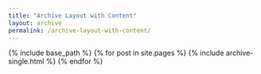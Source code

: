 ```yaml
---
title: "Archive Layout with Content"
layout: archive
permalink: /archive-layout-with-content/
---
```



{% include base_path %}
{% for post in site.pages %}
{% include archive-single.html %}
{% endfor %}
